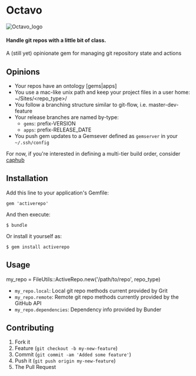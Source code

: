 # Octavo

![Octavo_logo](https://raw.github.com/NewAlexandria/Octavo/master/public/Octavo-175.png)

#### Handle git repos with a little bit of class.

A (still yet) opinionate gem for managing git repository state and actions

## Opinions

* Your repos have an ontology
    [gems|apps]
* You use a mac-like unix path and keep your project files in a user home:
    ~/Sites/<repo_type>/<repo>
* You follow a branching structure similar to git-flow, i.e. master-dev-feature
* Your release branches are named by-type:
  * `gems`: prefix-VERSION
  * `apps`: prefix-RELEASE_DATE
* You push gem updates to a Gemsever defined as `gemserver` in your `~/.ssh/config`

For now, if you're interested in defining a multi-tier build order, consider [caphub](http://railsware.com/blog/2011/11/18/caphub-multiple-applications-deployment-with-capistrano/)

## Installation

Add this line to your application's Gemfile:

    gem 'activerepo'

And then execute:

    $ bundle

Or install it yourself as:

    $ gem install activerepo

## Usage

   my_repo = FileUtils::ActiveRepo.new('/path/to/repo', repo_type)

* `my_repo.local`:        Local git repo methods current provided by Grit
* `my_repo.remote`:       Remote git repo methods currently provided by the GitHub API
* `my_repo.dependencies`: Dependency info provided by Bunder

## Contributing

1. Fork it
2. Feature (`git checkout -b my-new-feature`)
3. Commit (`git commit -am 'Added some feature'`)
4. Push it (`git push origin my-new-feature`)
5. The Pull Request
